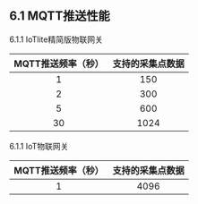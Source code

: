 ## 6.1 MQTT推送性能 

6.1.1  IoTlite精简版物联网关

| MQTT推送频率（秒） | 支持的采集点数据 |
| :----------------: | :--------------: |
|         1          |       150        |
|         2          |       300        |
|         5          |       600        |
|         30         |       1024       |

6.1.1  IoT物联网关

| MQTT推送频率（秒） | 支持的采集点数据 |
| :----------------: | :--------------: |
|         1          |       4096       |



